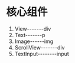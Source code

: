# 核心组件
1. View-------div
2. Text-------p
3. Image------img
4. ScrollView-------div
5. TextInput--------input